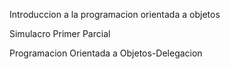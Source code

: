 Introduccion a la programacion orientada a objetos 

Simulacro Primer Parcial 

Programacion Orientada a Objetos-Delegacion
